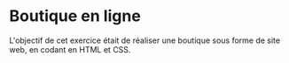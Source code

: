 # Boutique en ligne

L'objectif de cet exercice était de réaliser une boutique sous forme de site web, en codant en HTML et CSS.
